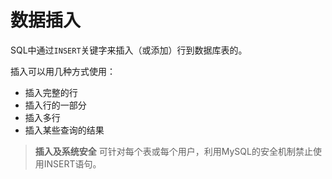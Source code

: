 # 数据插入

SQL中通过`INSERT`关键字来插入（或添加）行到数据库表的。

插入可以用几种方式使用：

* 插入完整的行
* 插入行的一部分
* 插入多行
* 插入某些查询的结果

> **插入及系统安全**
> 可针对每个表或每个用户，利用MySQL的安全机制禁止使用INSERT语句。
